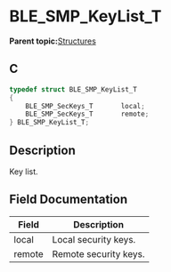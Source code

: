 # BLE\_SMP\_KeyList\_T

**Parent topic:**[Structures](GUID-636B185D-E80D-4839-A443-EF1750F1D2B1.md)

## C

```c
typedef struct BLE_SMP_KeyList_T
{
    BLE_SMP_SecKeys_T       local;
    BLE_SMP_SecKeys_T       remote;
} BLE_SMP_KeyList_T;
```

## Description

Key list.

## Field Documentation

|Field|Description|
|-----|-----------|
|local|Local security keys.|
|remote|Remote security keys.|

